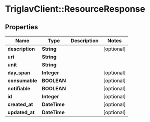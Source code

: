 # TriglavClient::ResourceResponse

## Properties
Name | Type | Description | Notes
------------ | ------------- | ------------- | -------------
**description** | **String** |  | [optional] 
**uri** | **String** |  | 
**unit** | **String** |  | 
**day_span** | **Integer** |  | [optional] 
**consumable** | **BOOLEAN** |  | [optional] 
**notifiable** | **BOOLEAN** |  | [optional] 
**id** | **Integer** |  | [optional] 
**created_at** | **DateTime** |  | [optional] 
**updated_at** | **DateTime** |  | [optional] 


